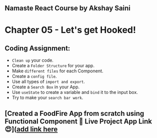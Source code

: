 ## Namaste React Course by Akshay Saini
# Chapter 05 - Let's get Hooked!


## Coding Assignment:
- `Clean up` your code.
- Create a `Folder Structure` for your app.
- Make `different files` for each Component.
- Create a `config file`.
- Use all types of `import and export`.
- Create a `Search Box` in your App.
- Use `useState` to create a variable and `bind` it to the input box.
- Try to make your `search bar work`.


## [Created a FoodFire App from scratch using Functional Component 🚀 Live Project App Link 😍]([add link here](https://react-js-od4y-vishals-projects-aa43a2d8.vercel.app/)
